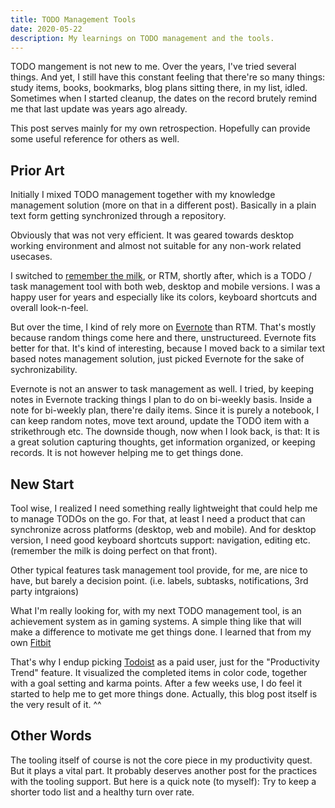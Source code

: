 ```yaml
---
title: TODO Management Tools
date: 2020-05-22
description: My learnings on TODO management and the tools.
---
```


TODO mangement is not new to me. Over the years, I've tried several
things. And yet, I still have this constant feeling that there're so many
things: study items, books, bookmarks, blog plans sitting there, in my list,
idled. Sometimes when I started cleanup, the dates on the record brutely remind
me that last update was years ago already.

This post serves mainly for my own retrospection. Hopefully can provide some
useful reference for others as well.

## Prior Art

Initially I mixed TODO management together with my knowledge management solution
(more on that in a different post). Basically in a plain text form getting
synchronized through a repository.

Obviously that was not very efficient. It was geared towards desktop working
environment and almost not suitable for any non-work related usecases.

I switched to [remember the milk](https://www.rememberthemilk.com/), or RTM,
shortly after, which is a TODO / task management tool with both web, desktop and
mobile versions. I was a happy user for years and especially like its colors,
keyboard shortcuts and overall look-n-feel.

But over the time, I kind of rely more on [Evernote](https://evernote.com/) than
RTM. That's mostly because random things come here and there, unstructureed.
Evernote fits better for that. It's kind of interesting, because I moved back to
a similar text based notes management solution, just picked Evernote for the
sake of sychronizability.

Evernote is not an answer to task management as well. I tried, by keeping notes in
Evernote tracking things I plan to do on bi-weekly basis. Inside a note for
bi-weekly plan, there're daily items. Since it is purely a notebook, I can keep
random notes, move text around, update the TODO item with a strikethrough etc.
The downside though, now when I look back, is that: It is a great solution
capturing thoughts, get information organized, or keeping records. It is not
however helping me to get things done.

## New Start

Tool wise, I realized I need something really lightweight that could help me
to manage TODOs on the go. For that, at least I need a product that can
synchronize across platforms (desktop, web and mobile). And for desktop version,
I need good keyboard shortcuts support: navigation, editing etc. (remember the
milk is doing perfect on that front).

Other typical features task management tool provide, for me, are nice to have,
but barely a decision point. (i.e. labels, subtasks, notifications, 3rd party
intgraions)

What I'm really looking for, with my next TODO management tool, is an
achievement system as in gaming systems. A simple thing like that will make a
difference to motivate me get things done. I learned that from my own
[Fitbit](https://www.fitbit.com/)

That's why I endup picking [Todoist](https://todoist.com/) as a paid user, just
for the "Productivity Trend" feature. It visualized the completed items in color
code, together with a goal setting and karma points. After a few weeks use, I do
feel it started to help me to get more things done. Actually, this blog post
itself is the very result of it. ^^

## Other Words

The tooling itself of course is not the core piece in my productivity quest. But
it plays a vital part. It probably deserves another post for the practices with
the tooling support. But here is a quick note (to myself): Try to keep a shorter
todo list and a healthy turn over rate.
